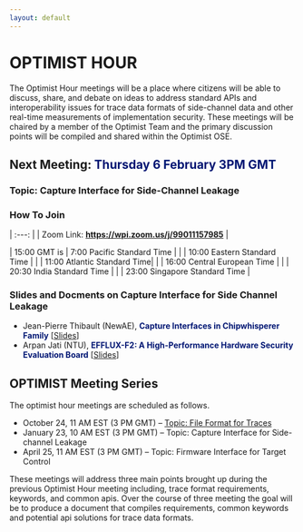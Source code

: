 ```yaml
---
layout: default
---
```


# OPTIMIST HOUR

The Optimist Hour meetings will be a place where citizens will be able
to discuss, share, and debate on ideas to address standard APIs and
interoperability issues for trace data formats of side-channel data
and other real-time measurements of implementation security. These
meetings will be chaired by a member of the Optimist Team and the
primary discussion points will be compiled and shared within the
Optimist OSE.

## Next Meeting: <span style="color:#011673;font-weight:bold;">Thursday 6 February 3PM GMT</span>

### Topic: Capture Interface for Side-Channel Leakage

### How To Join

| :---: |
| Zoom Link: **https://wpi.zoom.us/j/99011157985** |



| 15:00 GMT is  | 7:00 Pacific Standard Time |
|               | 10:00 Eastern Standard Time |
|               | 11:00 Atlantic Standard Time|
|               | 16:00 Central European Time |
|               | 20:30 India Standard Time  |
|               | 23:00 Singapore Standard Time |

### Slides and Docments on Capture Interface for Side Channel Leakage

* Jean-Pierre Thibault (NewAE), <span style="color:#011673;font-weight:bold;">Capture Interfaces in Chipwhisperer Family</span> [[Slides](thibault_cwinterfaces.pdf)]
* Arpan Jati (NTU), <span style="color:#011673;font-weight:bold;">EFFLUX-F2: A High-Performance Hardware Security Evaluation Board</span> [[Slides](jati_eflux.pdf)]

## OPTIMIST Meeting Series

The optimist hour meetings are scheduled as follows.

* October 24, 11 AM EST (3 PM GMT) – [Topic: File Format for Traces](https://optimist-ose.org/optimist-hour-24)
* January 23, 10 AM EST (3 PM GMT) – Topic: Capture Interface for Side-channel Leakage
* April 25, 11 AM EST (3 PM GMT) – Topic: Firmware Interface for Target Control

These meetings will address three main points brought up during the
previous Optimist Hour meeting including, trace format requirements,
keywords, and common apis. Over the course of three meeting the goal
will be to produce a document that compiles requirements, common
keywords and potential api solutions for trace data formats.

